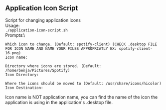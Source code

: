 ## Application Icon Script
Script for changing application icons\
Usage:\
`./application-icon-script.sh`\
Prompts:\
```
Which icon to change. (Default: spotify-client) (CHECK .desktop FILE FOR ICON NAME AND NAME YOUR FILES APPROPRIATLY EX: spotify-client-16.png)
Icon name: 

Directory where icons are stored. (Default: /home/benja/Pictures/Spotify)
Icon Directory: 

Where the icons should be moved to (Default: /usr/share/icons/hicolor)
Icon Destination: 
```
Icon name is NOT application name, you can find the name of the icon the application is using in the application's .desktop file.

